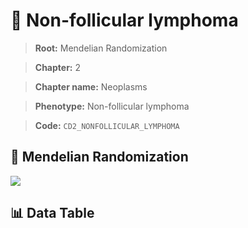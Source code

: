 # 🧪 Non-follicular lymphoma

> **Root:** Mendelian Randomization

> **Chapter:** 2  

> **Chapter name:** Neoplasms

> **Phenotype:** Non-follicular lymphoma  

> **Code:** `CD2_NONFOLLICULAR_LYMPHOMA`

## 🧬 Mendelian Randomization  

<img src="/MR/Figures/Forward/CD2_NONFOLLICULAR_LYMPHOMA.png"/>

## 📊 Data Table

<CsvTableMRF src="/MR_Data/Forward/CD2_NONFOLLICULAR_LYMPHOMA.csv"/>
